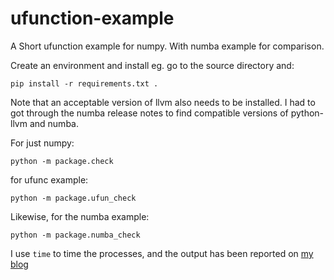 # ufunction-example
A Short ufunction example for numpy. With numba example for comparison.

Create an environment and install eg. go to the source directory and:  
 
    pip install -r requirements.txt .

Note that an acceptable version of llvm also needs to be installed. I had to got through the 
numba release notes to find compatible versions of python-llvm and numba.

For just numpy:

    python -m package.check
    
for ufunc example:

    python -m package.ufun_check
    
Likewise, for the numba example:

    python -m package.numba_check
    
I use `time` to time the processes, and the output has been reported on [my blog](https://orangepalantir.org/topicspace/show_110.html)
